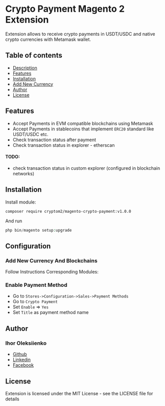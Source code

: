 # Crypto Payment Magento 2 Extension

Extension allows to receive crypto payments in USDT/USDC and native crypto currencies with Metamask wallet.

## Table of contents

* [Description](#description)
* [Features](#features)
* [Installation](#installation)
* [Add New Currency](#add-new-currency)
* [Author](#author)
* [License](#license)

## Features

- Accept Payments in EVM compatible blockchains using Metamask
- Accept Payments in stablecoins that implement `ERC20` standard like USDT/USDC etc.
- Check transaction status after payment
- Check transaction status in explorer - etherscan 

#### TODO:
- check transaction status in custom explorer (configured in blockchain networks) 

## Installation

Install module:

`composer require cryptom2/magento-crypto-payment:v1.0.0`

And run

```php
php bin/magento setup:upgrade
```

## Configuration

### Add New Currency And Blockchains

Follow Instructions Corresponding Modules:

### Enable Payment Method
- Go to `Stores->Configuration->Sales->Payment Methods`
- Go to `Crypto Payment`
- Set `Enable` => `Yes`
- Set `Title` as payment method name

## Author

### Ihor Oleksiienko

* [Github](https://github.com/torys877)
* [Linkedin](https://www.linkedin.com/in/igor-alekseyenko-77613726/)
* [Facebook](https://www.facebook.com/torysua/)

## License

Extension is licensed under the MIT License - see the LICENSE file for details
